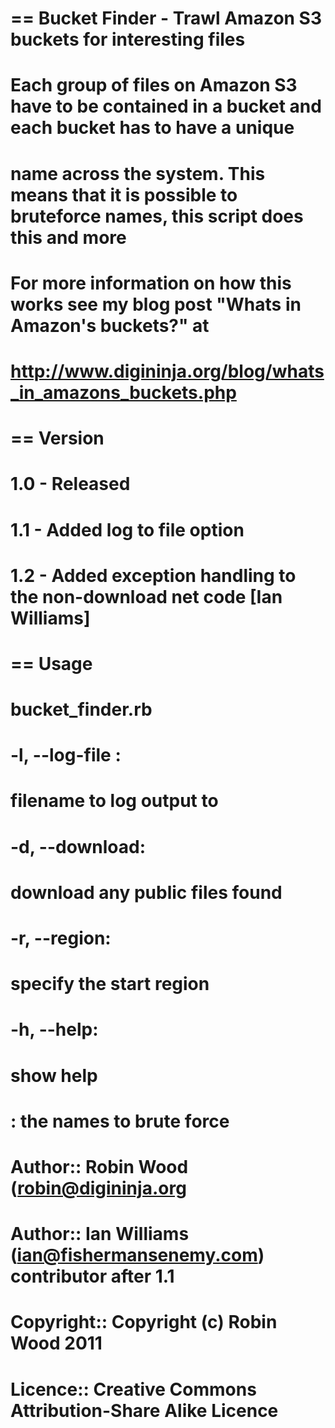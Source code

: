 # == Bucket Finder - Trawl Amazon S3 buckets for interesting files
#
# Each group of files on Amazon S3 have to be contained in a bucket and each bucket has to have a unique
# name across the system. This means that it is possible to bruteforce names, this script does this and more
#
# For more information on how this works see my blog post "Whats in Amazon's buckets?" at
#   http://www.digininja.org/blog/whats_in_amazons_buckets.php
#
# == Version
#
#  1.0 - Released
#  1.1 - Added log to file option
#  1.2 - Added exception handling to the non-download net code [Ian Williams]
#
# == Usage
#
# bucket_finder.rb <wordlist>
#
# -l, --log-file <file name>:
#   filename to log output to
# -d, --download:
#   download any public files found
# -r, --region:
# 	specify the start region
# -h, --help:
#	show help
#
# <wordlist>: the names to brute force
#
# Author:: Robin Wood (robin@digininja.org
# Author:: Ian Williams (ian@fishermansenemy.com) contributor after 1.1
# Copyright:: Copyright (c) Robin Wood 2011
# Licence:: Creative Commons Attribution-Share Alike Licence
#

